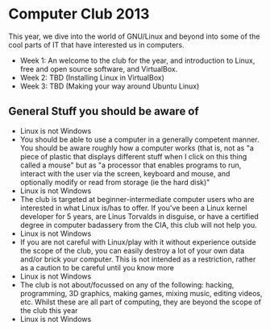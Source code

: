 # Computer Club 2013 #

This year, we dive into the world of GNU/Linux and beyond into some of the cool parts of IT that have interested us in computers.

- Week 1: An welcome to the club for the year, and introduction to Linux, free and open source software, and VirtualBox.
- Week 2: TBD (Installing Linux in VirtualBox)
- Week 3: TBD (Making your way around Ubuntu Linux)

## General Stuff you should be aware of ##

- Linux is not Windows
- You should be able to use a computer in a generally competent manner. You should be aware roughly how a computer works (that is, not as "a piece of plastic that displays different stuff when I click on this thing called a mouse" but as "a processor that enables programs to run, interact with the user via the screen, keyboard and mouse, and optionally modify or read from storage (ie the hard disk)"
- Linux is not Windows
- The club is targeted at beginner-intermediate computer users who are interested in what Linux is/has to offer. If you've been a Linux kernel developer for 5 years, are Linus Torvalds in disguise, or have a certified degree in computer badassery from the CIA, this club will not help you.
- Linux is not Windows
- If you are not careful with Linux/play with it without experience outside the scope of the club, you can easily destroy a lot of your own data and/or brick your computer. This is not intended as a restriction, rather as a caution to be careful until you know more
- Linux is not Windows
- The club is not about/focussed on any of the following: hacking, programming, 3D graphics, making games, mixing music, editing videos, etc. Whilst these are all part of computing, they are beyond the scope of the club this year
- Linux is not Windows
